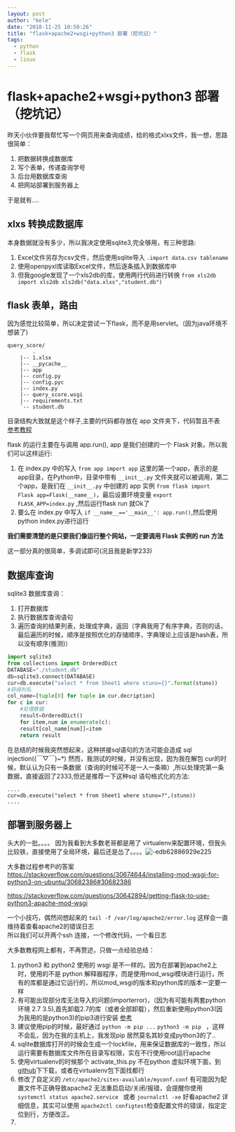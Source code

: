 ```yaml
---
layout: post
author: "kele"
date: "2018-11-25 10:50:26"
title: "flask+apache2+wsgi+python3 部署（挖坑记）"
tags:
  - python
  - flask
  - linux
---
```


# flask+apache2+wsgi+python3 部署（挖坑记）  
昨天小伙伴要我帮忙写一个网页用来查询成绩，给的格式xlxs文件，我一想，思路很简单：
1. 把数据转换成数据库
2. 写个表单，传递查询学号
3. 后台用数据库查询
4. 把网站部署到服务器上


于是就有....

## xlxs 转换成数据库
本身数据就没有多少，所以我决定使用sqlite3,完全够用，有三种思路:  
1. Excel文件另存为csv文件，然后使用sqlite导入 `.import data.csv tablename`  
2. 使用openpyxl库读取Excel文件，然后逐条插入到数据库中
3. 但我google发现了一个xls2db的库，使用两行代码进行转换 `from xls2db import xls2db xls2db("data.xlxs","student.db")`

## flask 表单，路由
因为感觉比较简单，所以决定尝试一下flask，而不是用servlet。（因为java环境不想装了)

```
query_score/
        .                       
    |-- 1.xlsx              
    |-- __pycache__         
    |-- app                 
    |-- config.py           
    |-- config.pyc          
    |-- index.py            
    |-- query_score.wsgi    
    |-- requirements.txt    
    `-- student.db          
```

目录结构大致就是这个样子,主要的代码都存放在 app 文件夹下，代码暂且不表  
[参考教程](https://github.com/luhuisicnu/The-Flask-Mega-Tutorial-zh)   

flask 的运行主要在与调用 app.run(), app 是我们创建的一个 Flask 对象。所以我们可以这样运行:   
1. 在 index.py 中的写入 `from app import app` 这里的第一个app，表示的是 app目录，在Python中，目录中带有 `__init__.py` 文件夹就可以被调用，第二个app，是我们在 `__init__.py` 中创建的 app 实例 `from flask import Flask app=Flask(__name__)`，最后设置环境变量 `export FLASK_APP=index.py` ,然后运行flask run 就Ok了
2. 要么在 index.py 中写入 `if __name__=='__main__': app.run()`,然后使用python index.py进行运行


**我们需要清楚的是只要我们像运行整个网站，一定要调用 Flask 实例的 run 方法**  

这一部分真的很简单，多调试即可(况且我是新学233)


## 数据库查询 
sqlite3 数据库查询：  
1. 打开数据库
2. 执行数据库查询语句
3. 遍历查询的结果列表，处理成字典，返回（字典我用了有序字典，否则的话，最后遍历的时候，顺序是按照优化的存储顺序，字典理论上应该是hash表，所以没有顺序(推测)）


```python
import sqlite3
from collections import OrderedDict
DATABASE="./student.db"
db=sqlite3.connect(DATABASE)
cur=db.execute("select * from Sheet1 where stuno={}".format(stuno))
#获得列名
col_name=[tuple[0] for tuple in cur.decription]
for c in cur:
    #处理数据
    result=OrderedDict()
    for item,num in enumerate(c):
    result[col_name[num]]=item
    return result


```

在总结的时候我突然想起来，这种拼接sql语句的方法可能会造成 sql injection((￣▽￣)~*) 然而，我测试的时候，并没有出现，因为我在解包 cur的时候，默认认为只有一条数据（查询的时候可不是一人一条嘛）,所以处理完第一条数据，直接返回了2333,但还是推荐一下这种sql 语句格式化的方法:   

```
....
cur=db.execute("select * from Sheet1 where stuno=?",(stuno))
....
```

## 部署到服务器上
头大的一批。。。。
因为我看到大多数老哥都是用了 virtualenv来配置环境，但我头比较铁，直接使用了全局环境，最后还是怂了。。。。![-edb62886929e225](/assets/-edb62886929e225.jpg) 

大多数过程参考Pi的答案 
https://stackoverflow.com/questions/30674644/installing-mod-wsgi-for-python3-on-ubuntu/30682386#30682386   

https://stackoverflow.com/questions/30642894/getting-flask-to-use-python3-apache-mod-wsgi  




一个小技巧，偶然间想起来的 
`tail -f /var/log/apache2/error.log` 
这样会一直维持着查看apache2的错误日志   
所以我们可以开两个ssh 连接，一个修改代码，一个看日志  

大多数教程网上都有，不再赘述，只做一点经验总结：  
1. python3 和 python2 使用的 wsgi 是不一样的。因为在部署到apache2上时，使用的不是 python 解释器程序，而是使用mod_wsgi模块进行运行，所有的库都是通过它运行的，所以mod_wsgi的版本和python库的版本一定要一样
2. 有可能出现部分库无法导入的问题(importerror)，（因为有可能有两套python 环境 2.7 3.5),首先卸载2.7的库（或者全部卸载），然后重新使用python3(因为我用的是python3)的pip3进行安装 [参考](https://github.com/GeordieR/playground/issues/1)
3. 建议使用pip的时候，最好通过 `python -m pip ...` `python3 -m pip ` ，这样不会乱，因为在我的主机上，我发现pip 居然莫名其妙变成python3的了..
4. sqlite数据库打开的时候会生成一个lockfile，用来保证数据库的一致性，所以运行需要有数据库文件所在目录写权限，实在不行使用root运行apache
5. 使用virtualenv的时候那个 activate_this.py 不在python 虚拟环境下面，到[github](https://github.com/pypa/virtualenv/blob/master/virtualenv_embedded/activate_this.py)下下载，或者在virtualenv包下面找都行
6. 修改了自定义的 `/etc/apache2/sites-available/myconf.conf` 有可能因为配置文件不正确导致apache2 无法重启启动/关闭/报错，会提醒你使用`systemctl status apache2.service ` 或者 `journalctl -xe` 好看apache2 详细信息，其实可以使用 `apache2ctl configtest`检查配置文件的错误，指定定位到行，方便改正。 
7. 

